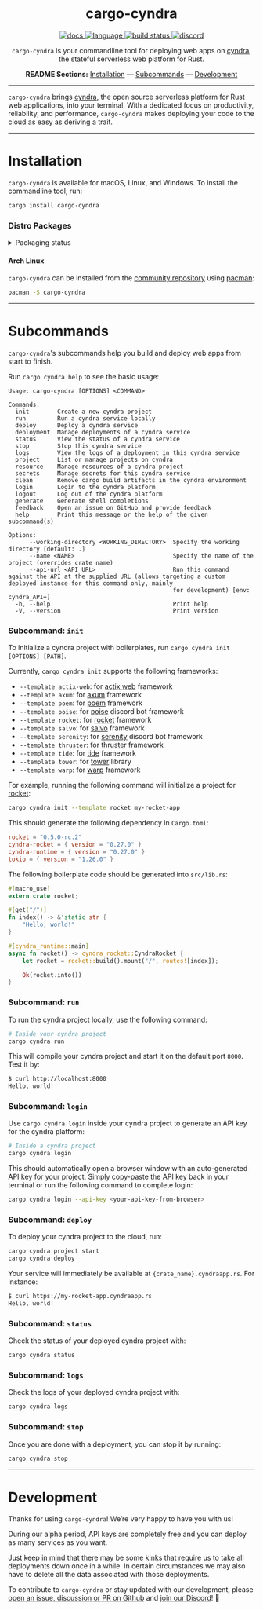 <!-- markdownlint-disable -->
<div align="center">

# cargo-cyndra

<p align=center>
  <a href="https://docs.rs/cyndra-service">
    <img alt="docs" src="https://img.shields.io/badge/docs-reference-orange">
  </a>
  <a href="https://github.com/cyndra-hq/cyndra/search?l=rust">
    <img alt="language" src="https://img.shields.io/badge/language-Rust-orange.svg">
  </a>
  <a href="https://circleci.com/gh/cyndra-hq/cyndra/">
    <img alt="build status" src="https://circleci.com/gh/cyndra-hq/cyndra.svg?style=shield"/>
  </a>
  <a href="https://discord.gg/cyndra">
    <img alt="discord" src="https://img.shields.io/discord/803236282088161321?logo=discord"/>
  </a>
</p>
<!-- markdownlint-restore -->
<!-- markdownlint-disable MD001 -->

`cargo-cyndra` is your commandline tool for deploying web apps on [cyndra](https://www.cyndra.rs/), the stateful serverless web platform for Rust.

**README Sections:** [Installation](#installation) — [Subcommands](#subcommands) — [Development](#development)

</div>

---

`cargo-cyndra` brings [cyndra](https://www.cyndra.rs/), the open source serverless platform for Rust web applications, into your terminal. With a dedicated focus on productivity, reliability, and performance, `cargo-cyndra` makes deploying your code to the cloud as easy as deriving a trait.

---

<!-- markdownlint-disable-next-line -->
<a id="installation"><h1>Installation</h1></a>

`cargo-cyndra` is available for macOS, Linux, and Windows. To install the commandline tool, run:

```bash
cargo install cargo-cyndra
```

### Distro Packages

<details>
  <summary>Packaging status</summary>

[![Packaging status](https://repology.org/badge/vertical-allrepos/cargo-cyndra.svg)](https://repology.org/project/cargo-cyndra/versions)

</details>

#### Arch Linux

`cargo-cyndra` can be installed from the [community repository](https://archlinux.org/packages/community/x86_64/cargo-cyndra) using [pacman](https://wiki.archlinux.org/title/Pacman):

```sh
pacman -S cargo-cyndra
```

---

<!-- markdownlint-disable-next-line -->
<a id="subcommands"><h1>Subcommands</h1></a>

`cargo-cyndra`'s subcommands help you build and deploy web apps from start to finish.

Run `cargo cyndra help` to see the basic usage:

```text
Usage: cargo-cyndra [OPTIONS] <COMMAND>

Commands:
  init        Create a new cyndra project
  run         Run a cyndra service locally
  deploy      Deploy a cyndra service
  deployment  Manage deployments of a cyndra service
  status      View the status of a cyndra service
  stop        Stop this cyndra service
  logs        View the logs of a deployment in this cyndra service
  project     List or manage projects on cyndra
  resource    Manage resources of a cyndra project
  secrets     Manage secrets for this cyndra service
  clean       Remove cargo build artifacts in the cyndra environment
  login       Login to the cyndra platform
  logout      Log out of the cyndra platform
  generate    Generate shell completions
  feedback    Open an issue on GitHub and provide feedback
  help        Print this message or the help of the given subcommand(s)

Options:
      --working-directory <WORKING_DIRECTORY>  Specify the working directory [default: .]
      --name <NAME>                            Specify the name of the project (overrides crate name)
      --api-url <API_URL>                      Run this command against the API at the supplied URL (allows targeting a custom deployed instance for this command only, mainly
                                               for development) [env: cyndra_API=]
  -h, --help                                   Print help
  -V, --version                                Print version
```

### Subcommand: `init`

To initialize a cyndra project with boilerplates, run `cargo cyndra init [OPTIONS] [PATH]`.

Currently, `cargo cyndra init` supports the following frameworks:

- `--template actix-web`: for [actix web](https://actix.rs/) framework
- `--template axum`: for [axum](https://github.com/tokio-rs/axum) framework
- `--template poem`: for [poem](https://github.com/poem-web/poem) framework
- `--template poise`: for [poise](https://github.com/serenity-rs/poise) discord bot framework
- `--template rocket`: for [rocket](https://rocket.rs/) framework
- `--template salvo`: for [salvo](https://salvo.rs/) framework
- `--template serenity`: for [serenity](https://github.com/serenity-rs/serenity) discord bot framework
- `--template thruster`: for [thruster](https://github.com/thruster-rs/Thruster) framework
- `--template tide`: for [tide](https://github.com/http-rs/tide) framework
- `--template tower`: for [tower](https://github.com/tower-rs/tower) library
- `--template warp`: for [warp](https://github.com/seanmonstar/warp) framework

For example, running the following command will initialize a project for [rocket](https://rocket.rs/):

```sh
cargo cyndra init --template rocket my-rocket-app
```

This should generate the following dependency in `Cargo.toml`:

```toml
rocket = "0.5.0-rc.2"
cyndra-rocket = { version = "0.27.0" }
cyndra-runtime = { version = "0.27.0" }
tokio = { version = "1.26.0" }
```

The following boilerplate code should be generated into `src/lib.rs`:

```rust
#[macro_use]
extern crate rocket;

#[get("/")]
fn index() -> &'static str {
    "Hello, world!"
}

#[cyndra_runtime::main]
async fn rocket() -> cyndra_rocket::CyndraRocket {
    let rocket = rocket::build().mount("/", routes![index]);

    Ok(rocket.into())
}
```

### Subcommand: `run`

To run the cyndra project locally, use the following command:

```sh
# Inside your cyndra project
cargo cyndra run
```

This will compile your cyndra project and start it on the default port `8000`. Test it by:

```sh
$ curl http://localhost:8000
Hello, world!
```

### Subcommand: `login`

Use `cargo cyndra login` inside your cyndra project to generate an API key for the cyndra platform:

```sh
# Inside a cyndra project
cargo cyndra login
```

This should automatically open a browser window with an auto-generated API key for your project. Simply copy-paste the API key back in your terminal or run the following command to complete login:

```sh
cargo cyndra login --api-key <your-api-key-from-browser>
```

### Subcommand: `deploy`

To deploy your cyndra project to the cloud, run:

```sh
cargo cyndra project start
cargo cyndra deploy
```

Your service will immediately be available at `{crate_name}.cyndraapp.rs`. For instance:

```sh
$ curl https://my-rocket-app.cyndraapp.rs
Hello, world!
```

### Subcommand: `status`

Check the status of your deployed cyndra project with:

```sh
cargo cyndra status
```

### Subcommand: `logs`

Check the logs of your deployed cyndra project with:

```sh
cargo cyndra logs
```

### Subcommand: `stop`

Once you are done with a deployment, you can stop it by running:

```sh
cargo cyndra stop
```

---

<!-- markdownlint-disable-next-line -->
<a id="development"><h1>Development</h1></a>

Thanks for using `cargo-cyndra`! We’re very happy to have you with us!

During our alpha period, API keys are completely free and you can deploy as many services as you want.

Just keep in mind that there may be some kinks that require us to take all deployments down once in a while. In certain circumstances we may also have to delete all the data associated with those deployments.

To contribute to `cargo-cyndra` or stay updated with our development, please [open an issue, discussion or PR on Github](https://github.com/cyndra-hq/cyndra) and [join our Discord](https://discord.gg/cyndra)! 🚀
